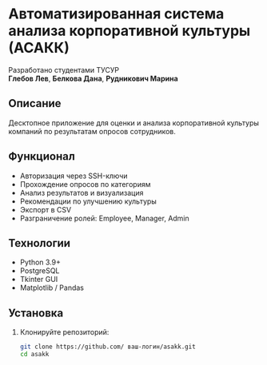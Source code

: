 # Автоматизированная система анализа корпоративной культуры (АСАКК)

Разработано студентами ТУСУР  
**Глебов Лев**, **Белкова Дана**, **Рудникович Марина**

## Описание
Десктопное приложение для оценки и анализа корпоративной культуры компаний по результатам опросов сотрудников.

## Функционал
- Авторизация через SSH-ключи
- Прохождение опросов по категориям
- Анализ результатов и визуализация
- Рекомендации по улучшению культуры
- Экспорт в CSV
- Разграничение ролей: Employee, Manager, Admin

## Технологии
- Python 3.9+
- PostgreSQL
- Tkinter GUI
- Matplotlib / Pandas

## Установка

1. Клонируйте репозиторий:
   ```bash
   git clone https://github.com/ ваш-логин/asakk.git
   cd asakk

